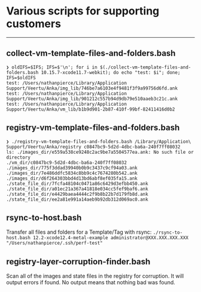 # Various scripts for supporting customers


---
## collect-vm-template-files-and-folders.bash

```
❯ oldIFS=$IFS; IFS=$'\n'; for i in $(./collect-vm-template-files-and-folders.bash 10.15.7-xcode11.7-webkit); do echo "test: $i"; done; IFS=$oldIFS 
test: /Users/nathanpierce/Library/Application Support/Veertu/Anka/img_lib/746be7a6103e4f9481f3f9a99756d6fd.ank
test: /Users/nathanpierce/Library/Application Support/Veertu/Anka/img_lib/901212c557b94d9db79e510aaeb3c21c.ank
test: /Users/nathanpierce/Library/Application Support/Veertu/Anka/vm_lib/b1b9d901-2b87-410f-99bf-82411416d0b2
```

## registry-vm-template-files-and-folders.bash

```
❯ ./registry-vm-template-files-and-folders.bash /Library/Application\ Support/Veertu/Anka/registry c0847bc9-5d2d-4dbc-ba6a-240f7ff08032
ls: ./images_dir/e559a538ce9248c2ac9be7a5504577ea.ank: No such file or directory
./vm_dir/c0847bc9-5d2d-4dbc-ba6a-240f7ff08032
./images_dir/775f3ddad39940b0b9c3437c9cf94a03.ank
./images_dir/7e486ddfc5834c8bb9c4c7674280b542.ank
./images_dir/d6f264303bbd4d13bd6abf8ef035fa15.ank
./state_file_dir/7fcfa48104c0471a86c6429d3efbb450.ank
./state_file_dir/a01ec21a367a41818e034cc5fef9baf6.ank
./state_file_dir/e4429baea4444c2f9b8b22b7d179fb8d.ank
./state_file_dir/ee2a81e991a14aeb9b92db312d069ac0.ank
```

## rsync-to-host.bash

Transfer all files and folders for a Template/Tag with rsync: `./rsync-to-host.bash 12.2-xcode12.4-metal-example administrator@XXX.XXX.XXX.XXX "/Users/nathanpierce/.ssh/perf-test"`

## registry-layer-corruption-finder.bash

Scan all of the images and state files in the registry for corruption. It will output errors if found. No output means that nothing bad was found.